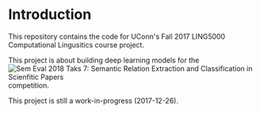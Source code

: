 # Introduction

This repository contains the code for UConn's Fall 2017 LING5000 Computational Lingusitics course project.

This project is about building deep learning models for the ![Sem Eval 2018 Taks 7: Semantic Relation Extraction and Classification in Scienfitic Papers](https://competitions.codalab.org/competitions/17422) competition.

This project is still a work-in-progress (2017-12-26).